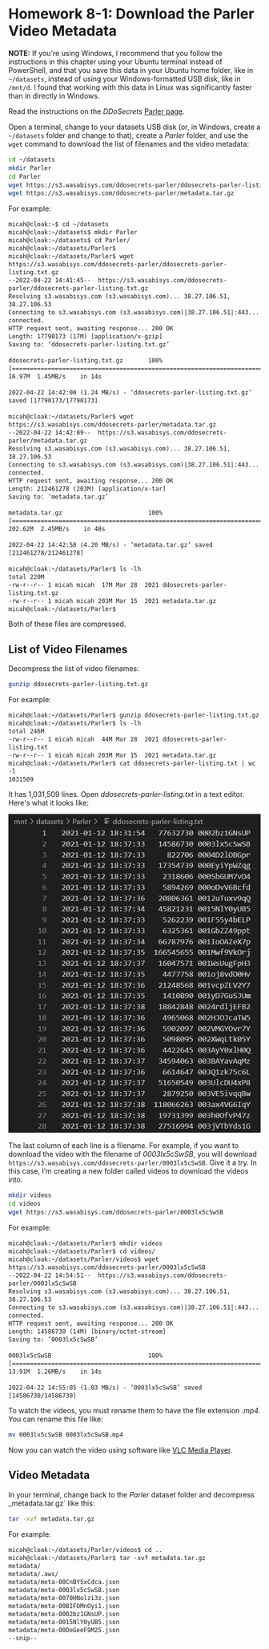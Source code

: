 # Homework 8-1: Download the Parler Video Metadata

**NOTE:** If you're using Windows, I recommend that you follow the instructions in this chapter using your Ubuntu terminal instead of PowerShell, and that you save this data in your Ubuntu home folder, like in `~/datasets`, instead of using your Windows-formatted USB disk, like in `/mnt/d`. I found that working with this data in Linux was significantly faster than in directly in Windows.

Read the instructions on the _DDoSecrets_ [Parler page](https://ddosecrets.com/wiki/Parler).

Open a terminal, change to your datasets USB disk (or, in Windows, create a `~/datasets` folder and change to that), create a _Parler_ folder, and use the `wget` command to download the list of filenames and the video metadata:

```sh
cd ~/datasets
mkdir Parler
cd Parler
wget https://s3.wasabisys.com/ddosecrets-parler/ddosecrets-parler-listing.txt.gz
wget https://s3.wasabisys.com/ddosecrets-parler/metadata.tar.gz
```

For example:

```
micah@cloak:~$ cd ~/datasets
micah@cloak:~/datasets$ mkdir Parler
micah@cloak:~/datasets$ cd Parler/
micah@cloak:~/datasets/Parler$
micah@cloak:~/datasets/Parler$ wget https://s3.wasabisys.com/ddosecrets-parler/ddosecrets-parler-listing.txt.gz
--2022-04-22 14:41:45--  https://s3.wasabisys.com/ddosecrets-parler/ddosecrets-parler-listing.txt.gz
Resolving s3.wasabisys.com (s3.wasabisys.com)... 38.27.106.51, 38.27.106.53
Connecting to s3.wasabisys.com (s3.wasabisys.com)|38.27.106.51|:443... connected.
HTTP request sent, awaiting response... 200 OK
Length: 17790173 (17M) [application/x-gzip]
Saving to: ‘ddosecrets-parler-listing.txt.gz’

ddosecrets-parler-listing.txt.gz       100%[============================================================================>]  16.97M  1.45MB/s    in 14s

2022-04-22 14:42:00 (1.24 MB/s) - ‘ddosecrets-parler-listing.txt.gz’ saved [17790173/17790173]

micah@cloak:~/datasets/Parler$ wget https://s3.wasabisys.com/ddosecrets-parler/metadata.tar.gz
--2022-04-22 14:42:09--  https://s3.wasabisys.com/ddosecrets-parler/metadata.tar.gz
Resolving s3.wasabisys.com (s3.wasabisys.com)... 38.27.106.51, 38.27.106.53
Connecting to s3.wasabisys.com (s3.wasabisys.com)|38.27.106.51|:443... connected.
HTTP request sent, awaiting response... 200 OK
Length: 212461278 (203M) [application/x-tar]
Saving to: ‘metadata.tar.gz’

metadata.tar.gz                        100%[============================================================================>] 202.62M  2.45MB/s    in 48s

2022-04-22 14:42:58 (4.20 MB/s) - ‘metadata.tar.gz’ saved [212461278/212461278]

micah@cloak:~/datasets/Parler$ ls -lh
total 220M
-rw-r--r-- 1 micah micah  17M Mar 28  2021 ddosecrets-parler-listing.txt.gz
-rw-r--r-- 1 micah micah 203M Mar 15  2021 metadata.tar.gz
micah@cloak:~/datasets/Parler$
```

Both of these files are compressed.

## List of Video Filenames

Decompress the list of video filenames:

```sh
gunzip ddosecrets-parler-listing.txt.gz
```

For example:

```
micah@cloak:~/datasets/Parler$ gunzip ddosecrets-parler-listing.txt.gz
micah@cloak:~/datasets/Parler$ ls -lh
total 246M
-rw-r--r-- 1 micah micah  44M Mar 28  2021 ddosecrets-parler-listing.txt
-rw-r--r-- 1 micah micah 203M Mar 15  2021 metadata.tar.gz
micah@cloak:~/datasets/Parler$ cat ddosecrets-parler-listing.txt | wc -l
1031509
```

It has 1,031,509 lines. Open _ddosecrets-parler-listing.txt_ in a text editor. Here's what it looks like:

![Viewing filenames in a text editor](./chapter-8-1-filenames.png)

The last column of each line is a filename. For example, if you want to download the video with the filename of _0003lx5cSwSB_, you will download `https://s3.wasabisys.com/ddosecrets-parler/0003lx5cSwSB`. Give it a try. In this case, I’m creating a new folder called videos to download the videos into.

```sh
mkdir videos
cd videos
wget https://s3.wasabisys.com/ddosecrets-parler/0003lx5cSwSB
```

For example:

```
micah@cloak:~/datasets/Parler$ mkdir videos
micah@cloak:~/datasets/Parler$ cd videos/
micah@cloak:~/datasets/Parler/videos$ wget https://s3.wasabisys.com/ddosecrets-parler/0003lx5cSwSB
--2022-04-22 14:54:51--  https://s3.wasabisys.com/ddosecrets-parler/0003lx5cSwSB
Resolving s3.wasabisys.com (s3.wasabisys.com)... 38.27.106.51, 38.27.106.53
Connecting to s3.wasabisys.com (s3.wasabisys.com)|38.27.106.51|:443... connected.
HTTP request sent, awaiting response... 200 OK
Length: 14586730 (14M) [binary/octet-stream]
Saving to: ‘0003lx5cSwSB’

0003lx5cSwSB                           100%[============================================================================>]  13.91M  1.26MB/s    in 14s

2022-04-22 14:55:05 (1.03 MB/s) - ‘0003lx5cSwSB’ saved [14586730/14586730]
```

To watch the videos, you must rename them to have the file extension _.mp4_. You can rename this file like:

```sh
mv 0003lx5cSwSB 0003lx5cSwSB.mp4
```

Now you can watch the video using software like [VLC Media Player](https://www.videolan.org/).

## Video Metadata

In your terminal, change back to the _Parler_ dataset folder and decompress _metadata.tar.gz` like this:

```sh
tar -xvf metadata.tar.gz
```

For example:

```
micah@cloak:~/datasets/Parler/videos$ cd ..
micah@cloak:~/datasets/Parler$ tar -xvf metadata.tar.gz
metadata/
metadata/.aws/
metadata/meta-00CnBY5xCdca.json
metadata/meta-0003lx5cSwSB.json
metadata/meta-0070HNolzi3z.json
metadata/meta-00BIFOMnOyi1.json
metadata/meta-0002bz1GNsUP.json
metadata/meta-0015NlY0yUB5.json
metadata/meta-00DeGeeF9M25.json
--snip--
```